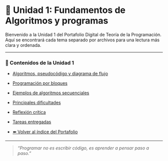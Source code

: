 
# 🧩 Unidad 1: Fundamentos de Algoritmos y programas

Bienvenido a la Unidad 1 del Portafolio Digital de Teoría de la Programación.  
Aquí se encontrará cada tema separado por archivos para una lectura más clara y ordenada.

---

### 📑 Contenidos de la Unidad 1

- [Algoritmos, pseudocódigo y diagrama de flujo](algoritmos.md)
  
- [Programación por bloques](programacion_bloques.md)
  
- [Ejemplos de algoritmos secuenciales](ejemplos_secuenciales.md)
  
- [Principales dificultades](dificultades.md)
  
- [Reflexión crítica](reflexion.md)
  
- [Tareas entregadas](tareas/)

- [⬅️ Volver al índice del Portafolio](index.md)

---

> *“Programar no es escribir código, es aprender a pensar paso a paso.”*
